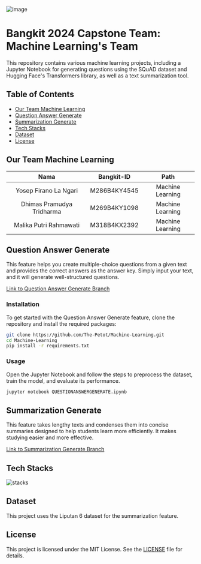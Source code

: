 ![image](https://github.com/user-attachments/assets/1090c2f1-e1f6-4c71-a9ce-37d8e457bf75)

# Bangkit 2024 Capstone Team: Machine Learning's Team

This repository contains various machine learning projects, including a Jupyter Notebook for generating questions using the SQuAD dataset and Hugging Face's Transformers library, as well as a text summarization tool.

## Table of Contents
- [Our Team Machine Learning](#our-team-machine-learning)
- [Question Answer Generate](#question-answer-generate)
- [Summarization Generate](#summarization-generate)
- [Tech Stacks](#tech-stacks)
- [Dataset](#dataset)
- [License](#license)

## Our Team Machine Learning
|          Nama         | Bangkit-ID |       Path       |
|:---------------------:|:----------:|:----------------:|
|   Yosep Firano La Ngari  |   M286B4KY4545  | Machine Learning |
|  Dhimas Pramudya Tridharma  |  M269B4KY1098   | Machine Learning |
|   Malika Putri Rahmawati    |  M318B4KX2392   |  Machine Learning |

## Question Answer Generate
This feature helps you create multiple-choice questions from a given text and provides the correct answers as the answer key. Simply input your text, and it will generate well-structured questions.

[Link to Question Answer Generate Branch](https://github.com/The-Petot/Machine-Learning/tree/question-answer-generate)

### Installation
To get started with the Question Answer Generate feature, clone the repository and install the required packages:

```bash
git clone https://github.com/The-Petot/Machine-Learning.git
cd Machine-Learning
pip install -r requirements.txt
```

### Usage
Open the Jupyter Notebook and follow the steps to preprocess the dataset, train the model, and evaluate its performance.

```bash
jupyter notebook QUESTIONANSWERGENERATE.ipynb
```

## Summarization Generate
This feature takes lengthy texts and condenses them into concise summaries designed to help students learn more efficiently. It makes studying easier and more effective.

[Link to Summarization Generate Branch](https://github.com/The-Petot/Machine-Learning/tree/summarization-generate)

## Tech Stacks
![stacks](https://github.com/user-attachments/assets/45339587-e6be-45d7-b030-b434e11e8aa1)

## Dataset
This project uses the Liputan 6 dataset for the summarization feature.

## License
This project is licensed under the MIT License. See the [LICENSE](LICENSE) file for details.
```
